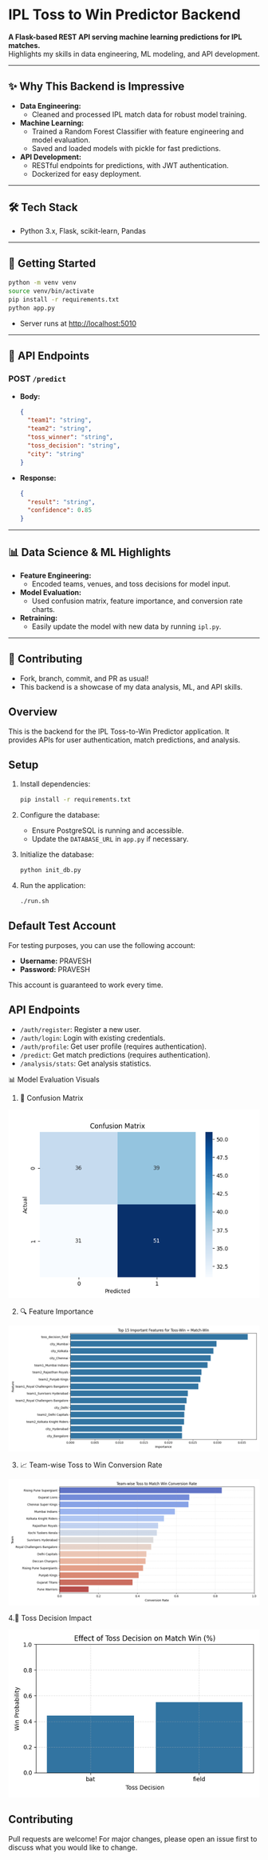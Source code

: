 # IPL Toss to Win Predictor Backend

**A Flask-based REST API serving machine learning predictions for IPL matches.**  
Highlights my skills in data engineering, ML modeling, and API development.

---

## ✨ Why This Backend is Impressive

- **Data Engineering:**  
  - Cleaned and processed IPL match data for robust model training.
- **Machine Learning:**  
  - Trained a Random Forest Classifier with feature engineering and model evaluation.
  - Saved and loaded models with pickle for fast predictions.
- **API Development:**  
  - RESTful endpoints for predictions, with JWT authentication.
  - Dockerized for easy deployment.

---

## 🛠️ Tech Stack

- Python 3.x, Flask, scikit-learn, Pandas

---

## 🚀 Getting Started

```bash
python -m venv venv
source venv/bin/activate
pip install -r requirements.txt
python app.py
```
- Server runs at [http://localhost:5010](http://localhost:5010)

---

## 🧩 API Endpoints

### POST `/predict`
- **Body:**
  ```json
  {
    "team1": "string",
    "team2": "string",
    "toss_winner": "string",
    "toss_decision": "string",
    "city": "string"
  }
  ```
- **Response:**
  ```json
  {
    "result": "string",
    "confidence": 0.85
  }
  ```

---

## 📊 Data Science & ML Highlights

- **Feature Engineering:**  
  - Encoded teams, venues, and toss decisions for model input.
- **Model Evaluation:**  
  - Used confusion matrix, feature importance, and conversion rate charts.
- **Retraining:**  
  - Easily update the model with new data by running `ipl.py`.

---

## 🤝 Contributing

- Fork, branch, commit, and PR as usual!
- This backend is a showcase of my data analysis, ML, and API skills.

## Overview
This is the backend for the IPL Toss-to-Win Predictor application. It provides APIs for user authentication, match predictions, and analysis.

## Setup
1. Install dependencies:
   ```bash
   pip install -r requirements.txt
   ```

2. Configure the database:
   - Ensure PostgreSQL is running and accessible.
   - Update the `DATABASE_URL` in `app.py` if necessary.

3. Initialize the database:
   ```bash
   python init_db.py
   ```

4. Run the application:
   ```bash
   ./run.sh
   ```

## Default Test Account
For testing purposes, you can use the following account:

- **Username:** PRAVESH  
- **Password:** PRAVESH

This account is guaranteed to work every time.

## API Endpoints
- `/auth/register`: Register a new user.
- `/auth/login`: Login with existing credentials.
- `/auth/profile`: Get user profile (requires authentication).
- `/predict`: Get match predictions (requires authentication).
- `/analysis/stats`: Get analysis statistics.

📊 Model Evaluation Visuals


1. 🎯 Confusion Matrix
  
![Confusion Matrix](images/confusion_matrix.png)




2. 🔍 Feature Importance

![Feature Importance](images/feature_importance.png)




3. 📈 Team-wise Toss to Win Conversion Rate



![Conversion Rate](images/conversion_rate.png)


 4.🧠 Toss Decision Impact



![Toss Win Probability](images/toss_win_probability.png)

## Contributing
Pull requests are welcome! For major changes, please open an issue first to discuss what you would like to change.

